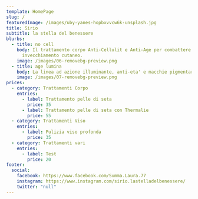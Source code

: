 ```yaml
---
template: HomePage
slug: /
featuredImage: /images/uby-yanes-hopbxvvcw6k-unsplash.jpg
title: Sirio
subtitle: la stella del benessere
blurbs:
  - title: no cell
    body: Il trattamento corpo Anti-Cellulit e Anti-Age per combattere cellulite ed
      invecchiamento cutaneo.
    image: /images/06-removebg-preview.png
  - title: age lumina
    body: La linea ad azione illuminante, anti-eta' e macchie pigmentarie.
    image: /images/07-removebg-preview.png
prices:
  - category: Trattamenti Corpo
    entries:
      - label: Trattamento pelle di seta
        price: 35
      - label: Trattamento pelle di seta con Thermalie
        price: 55
  - category: Trattamenti Viso
    entries:
      - label: Pulizia viso profonda
        price: 35
  - category: Trattamenti vari
    entries:
      - label: Test
        price: 20
footer:
  social:
    facebook: https://www.facebook.com/Summa.Laura.77
    instagram: https://www.instagram.com/sirio.lastelladelbenessere/
    twitter: "null"
---
```

